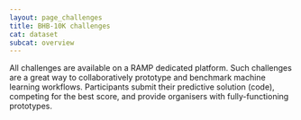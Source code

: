 ```yaml
---
layout: page_challenges
title: BHB-10K challenges
cat: dataset
subcat: overview
---
```


All challenges are available on a RAMP dedicated platform. Such challenges are a great way to collaboratively prototype and benchmark machine learning workflows. Participants submit their predictive solution (code), competing for the best score, and provide organisers with fully-functioning prototypes.




